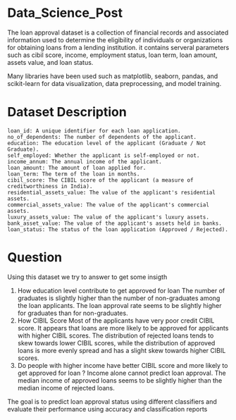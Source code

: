 # Data_Science_Post

The loan approval dataset is a collection of financial records and associated information used to determine the eligibility of individuals or organizations for obtaining loans from a lending institution. it contains serveral parameters such as cibil score, income, employment status, loan term, loan amount, assets value, and loan status.


Many libraries have been used  such as matplotlib, seaborn, pandas, and scikit-learn for data visualization, data preprocessing, and model training. 


# Dataset Description

    loan_id: A unique identifier for each loan application.
    no_of_dependents: The number of dependents of the applicant.
    education: The education level of the applicant (Graduate / Not Graduate).
    self_employed: Whether the applicant is self-employed or not.
    income_annum: The annual income of the applicant.
    loan_amount: The amount of loan applied for.
    loan_term: The term of the loan in months.
    cibil_score: The CIBIL score of the applicant (a measure of creditworthiness in India).
    residential_assets_value: The value of the applicant's residential assets.
    commercial_assets_value: The value of the applicant's commercial assets.
    luxury_assets_value: The value of the applicant's luxury assets.
    bank_asset_value: The value of the applicant's assets held in banks.
    loan_status: The status of the loan application (Approved / Rejected).
    

# Question 
Using this dataset we try to answer to get some insigth 
1. How education level contribute to get approved for loan
   The number of graduates is slightly higher than the number of non-graduates among the loan applicants. The loan approval rate seems to be slightly higher for graduates than for non-graduates.
2. How CIBIL Score
   Most of the applicants have very poor credit CIBIL score. It appears that loans are more likely to be approved for applicants with higher CIBIL scores. The distribution of rejected loans tends to skew towards lower CIBIL scores, while the distribution of approved loans is more evenly spread and has a slight skew towards higher CIBIL scores.
3. Do people with higher income have better CIBIL score and more likely to get approved for loan ?
 Income alone cannot predict loan approval. The median income of approved loans seems to be slightly higher than the median income of rejected loans.

The goal is to predict loan approval status using different classifiers and evaluate their performance using accuracy and classification reports
